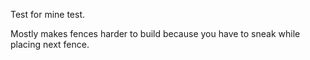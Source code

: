 Test for mine test.

Mostly makes fences harder to build because you have to sneak while placing next fence.


